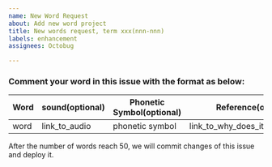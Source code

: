 ```yaml
---
name: New Word Request
about: Add new word project
title: New words request, term xxx(nnn-nnn)
labels: enhancement
assignees: Octobug

---
```


### Comment your word in this issue with the format as below:

| Word | sound(optional) | Phonetic Symbol(optional) | Reference(optional) |
| - | - | - | - |
| word | link_to_audio | phonetic symbol | link_to_why_does_it_pronounce_so |

After the number of words reach 50, we will commit changes of this issue and deploy it.

